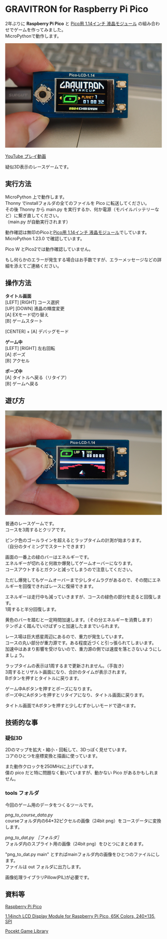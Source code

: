 # GRAVITRON for Raspberry Pi Pico

2年ぶりに **Raspberry Pi Pico** と [Pico用 1.14インチ 液晶モジュール](https://www.waveshare.com/pico-lcd-1.14.htm) の組み合わせでゲームを作ってみました。  
MicroPythonで動作します。  

![スクリーンショット1](/images/gravitron01.jpg)  

[YouTube プレイ動画](https://youtu.be/1ij3TVLHCsQ)  

疑似3D表示のレースゲームです。


## 実行方法

MicroPython 上で動作します。  
Thonny でinstallフォルダの全てのファイルを Pico に転送してください。  
その後 Thonny から main.py を実行するか、何か電源（モバイルバッテリーなど）に繋ぎ直してください。  
（main.py が自動実行されます）  

動作確認は無印のPicoと[Pico用 1.14インチ 液晶モジュール](https://www.waveshare.com/pico-lcd-1.14.htm)でしています。  
MicroPython 1.23.0 で確認しています。  

Pico W とPico2では動作確認していません。  

もし何らかのエラーが発生する場合はお手数ですが、エラーメッセージなどの詳細を添えてご連絡ください。  


## 操作方法

**タイトル画面**  
 [LEFT] [RIGHT] コース選択  
 [UP] [DOWN] 液晶の輝度変更  
 [A] EXモード切り替え  
 [B] ゲームスタート  

 [CENTER] + [A] デバッグモード

**ゲーム中**  
 [LEFT] [RIGHT] 左右回転  
 [A] ポーズ  
 [B] アクセル  

**ポーズ中**  
 [A] タイトルへ戻る（リタイア）  
 [B] ゲームへ戻る  



## 遊び方

![スクリーンショット1](/images/gravitron02.jpg)  

普通のレースゲームです。  
コースを3周するとクリアです。  

ピンク色のゴールラインを超えるとラップタイムの計測が始まります。  
（自分のタイミングでスタートできます）  


画面の一番上の緑のバーはエネルギーです。  
エネルギーが切れると何故か爆発してゲームオーバーになります。  
コースアウトするとガクンと減ってしまうので注意してください。  

ただし爆発してもゲームオーバーまで少しタイムラグがあるので、その間にエネルギーを回復できればレースに復帰できます。  

エネルギーは走行中も減っていきますが、コースの緑色の部分を走ると回復します。  
1周すると半分回復します。  


黄色のバーを踏むと一定時間加速します。（その分エネルギーを消費します）  
テンポよく踏んでいけばずっと加速したままでいられます。  


レース場は巨大惑星周辺にあるので、重力が発生しています。  
コースの丸い部分が重力源です。ある程度近づくと引っ張られてしまいます。  
加速中はあまり影響を受けないので、重力源の側では速度を落とさないようにしましょう。  


ラップタイムの表示は1周するまで更新されません。（手抜き）  
3周するとリザルト画面になり、合計のタイムが表示されます。  
Bボタンを押すとタイトルに戻ります。  


ゲーム中Aボタンを押すとポーズになります。  
ポーズ中にAボタンを押すとリタイアになり、タイトル画面に戻ります。  

タイトル画面でAボタンを押すと少しむずかしいモードで遊べます。  


## 技術的な事

### 疑似3D

2Dのマップを拡大・縮小・回転して、3Dっぽく見せています。  
コアのひとつを座標変換と描画に使っています。  

また動作クロックを250MHzに上げています。  
僕の pico だと特に問題なく動いていますが、動かない Pico があるかもしれません。  

### tools フォルダ

今回のゲーム用のデータをつくるツールです。  

*png_to_course_data.py*  
 courseフォルダ内の64*32ピクセルの画像（24bit png）をコースデータに変換します。  

*png_to_dat.py ［フォルダ］*  
 フォルダ内のスプライト用の画像（24bit png）をひとつにまとめます。  

"png_to_dat.py main" とすればmainフォルダ内の画像をひとつのファイルにします。  
ファイルは out フォルダに出力します。  

画像処理ライブラリPillow(PIL)が必要です。  


## 資料等

[Raspberry Pi Pico](https://www.raspberrypi.com/products/raspberry-pi-pico/)

[1.14inch LCD Display Module for Raspberry Pi Pico, 65K Colors, 240×135, SPI](https://www.waveshare.com/pico-lcd-1.14.htm)

[Pocekt Game Library](https://pocketgame.ddns.net)
